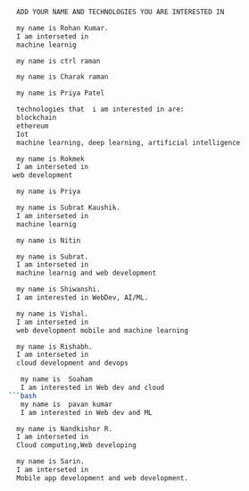 ```bash
  ADD YOUR NAME AND TECHNOLOGIES YOU ARE INTERESTED IN
```

```bash
  my name is Rohan Kumar.
  I am interseted in
  machine learnig
```

```bash
  my name is ctrl raman
```

```bash
  my name is Charak raman
```

```bash
  my name is Priya Patel

  technologies that  i am interested in are:
  blockchain
  ethereum
  Iot
  machine learning, deep learning, artificial intelligence
```

```bash
  my name is Rokmek
  I am interseted in
 web development
```

```bash
  my name is Priya
```

```bash
  my name is Subrat Kaushik.
  I am interseted in
  machine learnig
```
```bash
  my name is Nitin
```

```bash
  my name is Subrat.
  I am interseted in
  machine learnig and web development
```

```bash
  my name is Shiwanshi. 
  I am interested in WebDev, AI/ML.
```
```bash
  my name is Vishal.
  I am interseted in
  web development mobile and machine learning
```
```bash
  my name is Rishabh.
  I am interseted in
  cloud development and devops
```
```bash
   my name is  Soaham 
   I am interested in Web dev and cloud
```bash
   my name is  pavan kumar
   I am interested in Web dev and ML
```
```bash
  my name is Nandkishor R.
  I am interseted in
  Cloud computing,Web developing
```
```bash
  my name is Sarin.
  I am interseted in
  Mobile app development and web development.
```

